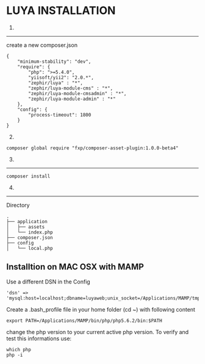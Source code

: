 LUYA INSTALLATION
=================

1.
---
create a new composer.json

```
{
    "minimum-stability": "dev",
    "require": {
        "php": ">=5.4.0",
        "yiisoft/yii2": "2.0.*",
        "zephir/luya" : "*",
        "zephir/luya-module-cms" : "*",
        "zephir/luya-module-cmsadmin" : "*",
        "zephir/luya-module-admin" : "*"
    },
    "config": {
        "process-timeout": 1800
    }
}
```

2.

```
composer global require "fxp/composer-asset-plugin:1.0.0-beta4"
```

3.
---

```
composer install
```

4.
---

Directory  
```
.  
├── application  
│   ├── assets  
│   └── index.php  
├── composer.json  
├── config  
│   └── local.php  
```

Installtion on MAC OSX with MAMP
---
Use a different DSN in the Config
```
'dsn' => 'mysql:host=localhost;dbname=luyaweb;unix_socket=/Applications/MAMP/tmp/mysql/mysql.sock',
```

Create a .bash_profile file in your home folder (cd ~) with following content
```
export PATH=/Applications/MAMP/bin/php/php5.6.2/bin:$PATH
```

change the php version to your current active php version. To verify and test this informations use:
```
which php
php -i
```